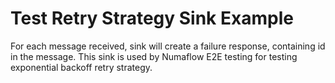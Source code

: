 # Test Retry Strategy Sink Example

For each message received, sink will create a failure response, containing id in the message.
This sink is used by Numaflow E2E testing for testing exponential backoff retry strategy.
